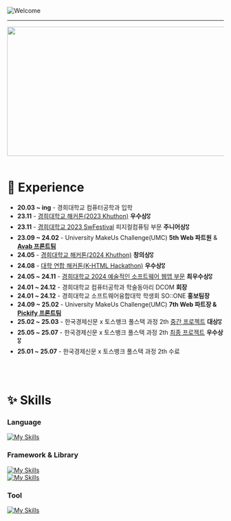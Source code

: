 ![Welcome](https://capsule-render.vercel.app/api?type=waving&color=0:5433FF,50:20BDFF,100:A5FECB&height=350&section=header&text=🙌🏻&nbsp;Welcome&nbsp;&nbsp;Zoo's&nbsp;Github&nbsp;🙌🏻&fontSize=60%&fontColor=86A7FC&animation=twinkling)


---
<a href="https://www.gitanimals.org/en_US?utm_medium=image&utm_source=JerryG0228&utm_content=farm">  
<img
  src="ttps://render.gitanimals.org/farms/JerryG0228"
  width="600"
  height="300"
/>
</a>

<br />
<br />

# 🌱 Experience
<ul>
  <li><b>20.03 ~ ing</b> - 경희대학교 컴퓨터공학과 입학</li>
  <li><b>23.11</b> - <a href="https://github.com/KhuTTTT/FrontEnd">경희대학교 해커톤(2023 Khuthon)</a> <strong>우수상</strong>🎖️</li>
  <li><b>23.11</b> - <a href="https://github.com/JerryG0228/SW_Festival">경희대학교 2023 SwFestival</a> 피지컬컴퓨팅 부문 <strong>주니어상</strong>🎖️</li>
  <li><b>23.09 ~ 24.02</b> - University MakeUs Challenge(UMC) <strong>5th Web 파트원</strong> & <a href="https://github.com/TeamAvAb"><strong>Avab 프론트팀</strong></a></li>
  <li><b>24.05</b> - <a href="https://github.com/Khuthon-2024">경희대학교 해커톤(2024 Khuthon)</a> <strong>창의상</strong>🎖️</li>
  <li><b>24.08</b> - <a href="https://github.com/JerryG0228/k-html_2024">대학 연합 해커톤(K-HTML Hackathon)</a> <strong>우수상</strong>🎖️</li>
  <li><b>24.05 ~ 24.11</b> - <a href="https://github.com/Ontology2024">경희대학교 2024 예술적인 소프트웨어 웹앱 부문</a> <strong>최우수상</strong>🎖️</li>
  <li><b>24.01 ~ 24.12</b> - 경희대학교 컴퓨터공학과 학술동아리 DCOM <strong>회장</strong></li>
  <li><b>24.01 ~ 24.12</b> - 경희대학교 소프트웨어융합대학 학생회 SO::ONE <strong>홍보팀장</strong></li>
  <li><b>24.09 ~ 25.02</b> - University MakeUs Challenge(UMC) <strong>7th Web 파트장 & <a href="https://github.com/Team-Pickify">Pickify 프론트팀</a></strong></li>
  <li><b>25.02 ~ 25.03</b> - 한국경제신문 x 토스뱅크 풀스택 과정 2th <a href="https://github.com/1poon2poon/front">중간 프로젝트</a> <strong>대상</strong>🎖️</li>
  <li><b>25.05 ~ 25.07</b> - 한국경제신문 x 토스뱅크 풀스택 과정 2th <a href="https://github.com/3-PIUM/Back-end">최종 프로젝트</a> <strong>우수상</strong>🎖️</li>
  <li><b>25.01 ~ 25.07</b> - 한국경제신문 x 토스뱅크 풀스택 과정 2th 수료</strong></li>
</ul>
<br />
<br />

# ✨ Skills
### Language
[![My Skills](https://skillicons.dev/icons?i=python,js,html,css,java,c,cpp,dart,tailwind,linux)](https://skillicons.dev)
<br />

### Framework & Library
[![My Skills](https://skillicons.dev/icons?i=react,flutter,mongodb,flask,nodejs)](https://skillicons.dev)
<br />
[![My Skills](https://skillicons.dev/icons?i=vite,yarn,npm,styledcomponents,emotion)](https://skillicons.dev)

### Tool
[![My Skills](https://skillicons.dev/icons?i=git,figma,notion,obsidian,vscode,pycharm,clion,webstorm)](https://skillicons.dev)

<br />
<br />
